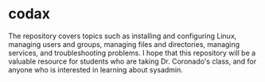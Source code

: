 # codax
The repository covers topics such as installing and configuring Linux, managing users and groups, managing files and directories, managing services, and troubleshooting problems. I hope that this repository will be a valuable resource for students who are taking Dr. Coronado's class, and for anyone who is interested in learning about sysadmin.
